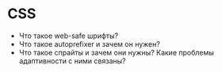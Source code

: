 # CSS

* Что такое web-safe шрифты?
* Что такое autoprefixer и зачем он нужен?
* Что такое спрайты и зачем они нужны? Какие проблемы адаптивности с ними связаны?